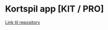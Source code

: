# Kortspil app [KIT / PRO]
<a href="https://github.com/orc13a/Sorteper-kortspil">Link til repository</a>